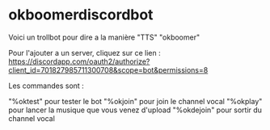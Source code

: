 # okboomerdiscordbot

Voici un trollbot pour dire a la manière "TTS" "okboomer"

Pour l'ajouter a un server, cliquez sur ce lien : https://discordapp.com/oauth2/authorize?client_id=701827985711300708&scope=bot&permissions=8

Les commandes sont :

"%oktest" pour tester le bot 
"%okjoin" pour join le channel vocal 
"%okplay" pour lancer la musique que vous venez d'upload 
"%okdejoin" pour sortir du channel vocal

